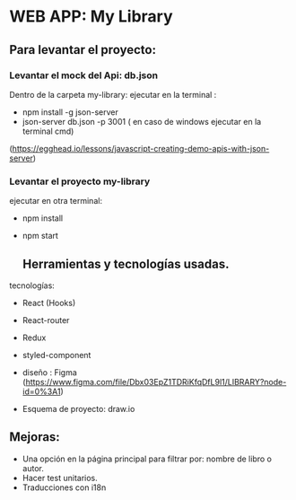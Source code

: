 # WEB APP: My Library

## Para levantar el proyecto:

### Levantar el mock del Api: db.json

Dentro de la carpeta my-library:
ejecutar en la terminal :

- npm install -g json-server
- json-server db.json -p 3001 ( en caso de windows ejecutar en la terminal cmd)

(https://egghead.io/lessons/javascript-creating-demo-apis-with-json-server)

### Levantar el proyecto my-library

ejecutar en otra terminal:

- npm install
- npm start

  ## Herramientas y tecnologías usadas.

tecnologías:

- React (Hooks)
- React-router
- Redux
- styled-component

- diseño : Figma (https://www.figma.com/file/Dbx03EpZ1TDRiKfqDfL9l1/LIBRARY?node-id=0%3A1)
- Esquema de proyecto: draw.io

## Mejoras:

- Una opción en la página principal para filtrar por: nombre de libro o autor.
- Hacer test unitarios.
- Traducciones con i18n
